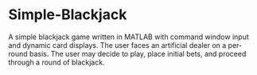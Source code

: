 # Simple-Blackjack
A simple blackjack game written in MATLAB with command window input and dynamic card displays.
The user faces an artificial dealer on a per-round basis. The user may decide to play, place
initial bets, and proceed through a round of blackjack. 
